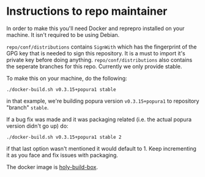 # Instructions to repo maintainer

In order to make this you'll need  Docker and reprepro installed on your machine. It isn't required to be using Debian.  

`repo/conf/distributions` contains `SignWith` which has the fingerprint of the GPG key that is needed to sign this repository. It is a must to import it's private key before doing anything.
`repo/conf/distributions` also contains the seperate branches for this repo. Currently we only provide stable.   

To make this on your machine, do the following:  

```shell
./docker-build.sh v0.3.15+popura1 stable
```

in that example, we're building popura version `v0.3.15+popura1` to repository "branch" `stable`.   

If a bug fix was made and it was packaging related (i.e. the actual popura version didn't go up) do: 

```shell
./docker-build.sh v0.3.15+popura1 stable 2
```
  
if that last option wasn't mentioned it would default to 1. Keep incrementing it as you face and fix issues with packaging.  

The docker image is [holy-build-box](https://github.com/phusion/holy-build-box).
